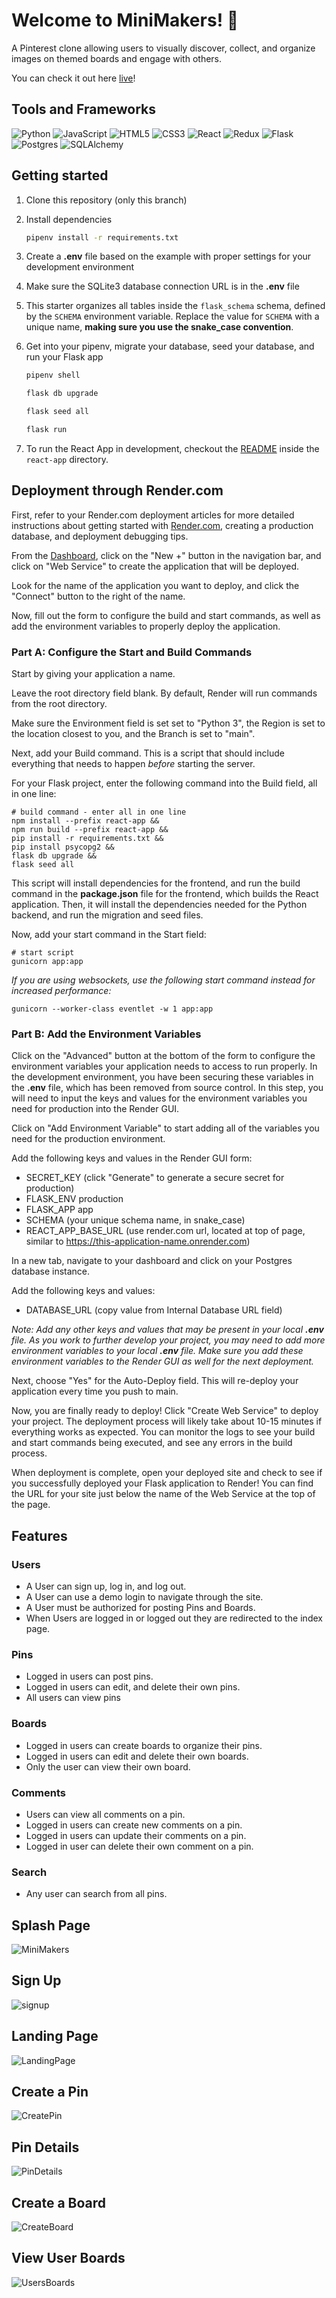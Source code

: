 # Welcome to MiniMakers! 🧩

A Pinterest clone allowing users to visually discover, collect, and organize images on themed  boards and engage with others.

You can check it out here [live](https://minimakers-sfxn.onrender.com)!

## Tools and Frameworks
![Python](https://img.shields.io/badge/python-3670A0?style=for-the-badge&logo=python&logoColor=ffdd54) 
![JavaScript](https://img.shields.io/badge/javascript-%23323330.svg?style=for-the-badge&logo=javascript&logoColor=%23F7DF1E)
![HTML5](https://img.shields.io/badge/html5-%23E34F26.svg?style=for-the-badge&logo=html5&logoColor=white)
![CSS3](https://img.shields.io/badge/css3-%231572B6.svg?style=for-the-badge&logo=css3&logoColor=white) 
![React](https://img.shields.io/badge/react-%2320232a.svg?style=for-the-badge&logo=react&logoColor=%2361DAFB) 
![Redux](https://img.shields.io/badge/redux-%23593d88.svg?style=for-the-badge&logo=redux&logoColor=white) 
![Flask](https://img.shields.io/badge/flask-%23000.svg?style=for-the-badge&logo=flask&logoColor=white) 
![Postgres](https://img.shields.io/badge/postgres-%23316192.svg?style=for-the-badge&logo=postgresql&logoColor=white)
![SQLAlchemy](https://img.shields.io/badge/SQLAlchemy-%23FCA121.svg?style=for-the-badge&logo=sqlalchemy&logoColor=white)



## Getting started
1. Clone this repository (only this branch)

2. Install dependencies

      ```bash
      pipenv install -r requirements.txt
      ```

3. Create a **.env** file based on the example with proper settings for your
   development environment

4. Make sure the SQLite3 database connection URL is in the **.env** file

5. This starter organizes all tables inside the `flask_schema` schema, defined
   by the `SCHEMA` environment variable.  Replace the value for
   `SCHEMA` with a unique name, **making sure you use the snake_case
   convention**.

6. Get into your pipenv, migrate your database, seed your database, and run your Flask app

   ```bash
   pipenv shell
   ```

   ```bash
   flask db upgrade
   ```

   ```bash
   flask seed all
   ```

   ```bash
   flask run
   ```

7. To run the React App in development, checkout the [README](./react-app/README.md) inside the `react-app` directory.


## Deployment through Render.com

First, refer to your Render.com deployment articles for more detailed
instructions about getting started with [Render.com], creating a production
database, and deployment debugging tips.

From the [Dashboard], click on the "New +" button in the navigation bar, and
click on "Web Service" to create the application that will be deployed.

Look for the name of the application you want to deploy, and click the "Connect"
button to the right of the name.

Now, fill out the form to configure the build and start commands, as well as add
the environment variables to properly deploy the application.

### Part A: Configure the Start and Build Commands

Start by giving your application a name.

Leave the root directory field blank. By default, Render will run commands from
the root directory.

Make sure the Environment field is set set to "Python 3", the Region is set to
the location closest to you, and the Branch is set to "main".

Next, add your Build command. This is a script that should include everything
that needs to happen _before_ starting the server.

For your Flask project, enter the following command into the Build field, all in
one line:

```shell
# build command - enter all in one line
npm install --prefix react-app &&
npm run build --prefix react-app &&
pip install -r requirements.txt &&
pip install psycopg2 &&
flask db upgrade &&
flask seed all
```

This script will install dependencies for the frontend, and run the build
command in the __package.json__ file for the frontend, which builds the React
application. Then, it will install the dependencies needed for the Python
backend, and run the migration and seed files.

Now, add your start command in the Start field:

```shell
# start script
gunicorn app:app
```

_If you are using websockets, use the following start command instead for increased performance:_

`gunicorn --worker-class eventlet -w 1 app:app`

### Part B: Add the Environment Variables

Click on the "Advanced" button at the bottom of the form to configure the
environment variables your application needs to access to run properly. In the
development environment, you have been securing these variables in the __.env__
file, which has been removed from source control. In this step, you will need to
input the keys and values for the environment variables you need for production
into the Render GUI.

Click on "Add Environment Variable" to start adding all of the variables you
need for the production environment.

Add the following keys and values in the Render GUI form:

- SECRET_KEY (click "Generate" to generate a secure secret for production)
- FLASK_ENV production
- FLASK_APP app
- SCHEMA (your unique schema name, in snake_case)
- REACT_APP_BASE_URL (use render.com url, located at top of page, similar to
  https://this-application-name.onrender.com)

In a new tab, navigate to your dashboard and click on your Postgres database
instance.

Add the following keys and values:

- DATABASE_URL (copy value from Internal Database URL field)

_Note: Add any other keys and values that may be present in your local __.env__
file. As you work to further develop your project, you may need to add more
environment variables to your local __.env__ file. Make sure you add these
environment variables to the Render GUI as well for the next deployment._

Next, choose "Yes" for the Auto-Deploy field. This will re-deploy your
application every time you push to main.

Now, you are finally ready to deploy! Click "Create Web Service" to deploy your
project. The deployment process will likely take about 10-15 minutes if
everything works as expected. You can monitor the logs to see your build and
start commands being executed, and see any errors in the build process.

When deployment is complete, open your deployed site and check to see if you
successfully deployed your Flask application to Render! You can find the URL for
your site just below the name of the Web Service at the top of the page.

[Render.com]: https://render.com/
[Dashboard]: https://dashboard.render.com/


## Features
### Users
* A User can sign up, log in, and log out.
* A User can use a demo login to navigate through the site.
* A User must be authorized for posting Pins and Boards.
* When Users are logged in or logged out they are redirected to the index page.

### Pins 
* Logged in users can post pins.
* Logged in users can edit, and delete their own pins.
* All users can view pins
  
### Boards
* Logged in users can create boards to organize their pins.
* Logged in users can edit and delete their own boards.
* Only the user can view their own board.

### Comments
* Users can view all comments on a pin.
* Logged in users can create new comments on a pin.
* Logged in users can update their comments on a pin.
* Logged in user can delete their own comment on a pin.

### Search
* Any user can search from all pins.


## Splash Page
![MiniMakers](https://github.com/Natalia3ramirez/MiniMakers/assets/128097160/db5b6b2d-1670-4308-a04c-a383ed271f80)

## Sign Up
![signup](https://github.com/Natalia3ramirez/MiniMakers/assets/128097160/da275d7e-48a4-4f09-8559-fabb3e3d46c3)

## Landing Page
![LandingPage](https://github.com/Natalia3ramirez/MiniMakers/assets/128097160/b66f9b28-198a-4b1c-9a1e-dce654967eb8)

## Create a Pin
![CreatePin](https://github.com/Natalia3ramirez/MiniMakers/assets/128097160/d5219fbd-2fe1-4156-b990-5ffebffe1e36)

## Pin Details 
![PinDetails](https://github.com/Natalia3ramirez/MiniMakers/assets/128097160/04a26d0a-ab11-4dc7-88dc-42b971331c83)

## Create a Board
![CreateBoard](https://github.com/Natalia3ramirez/MiniMakers/assets/128097160/dd0e6050-a2d7-4ccf-af5b-002ff61c4c06)

## View User Boards

![UsersBoards](https://github.com/Natalia3ramirez/MiniMakers/assets/128097160/44e7c6a3-6efe-4ff0-b1a0-6427121f5e19)
